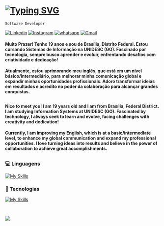 # [![Typing SVG](https://readme-typing-svg.herokuapp.com?font=Fira+Code&pause=1000&color=F7F7F7&width=435&lines=%F0%9F%A7%91%F0%9F%8F%BB%E2%80%8D%F0%9F%92%BB+Victor+Hugo+Saavedra+Mota)](https://git.io/typing-svg)

`Software Developer`

[![Linkedin](https://img.shields.io/badge/LinkedIn-0077B5?style=for-the-badge&logo=linkedin&logoColor=white)](https://www.linkedin.com/in/victorhugosaavedramota)
[![Instagram](https://img.shields.io/badge/Instagram-E4405F?style=for-the-badge&logo=instagram&logoColor=white)](https://www.instagram.com/victorhugomt__/)
[![whatsapp](https://img.shields.io/badge/WhatsApp-25D366?style=for-the-badge&logo=whatsapp&logoColor=white)](https://wa.me/5561996755169)
[![Gmail](https://img.shields.io/badge/-victorhugo.smota@gmail.com-D14836?style=for-the-badge&logo=gmail&logoColor=white&link=mailto:victorhugo.smota@gmail.com)](mailto:victorhugo.smota@gmail.com)

#### Muito Prazer! Tenho 19 anos e sou de Brasília, Distrito Federal. Estou cursando Sistemas de Informação na UNIDESC (GO). Fascinado por tecnologia, sempre busco aprender e evoluir, enfrentando desafios com criatividade e dedicação!

#### Atualmente, estou aprimorando meu inglês, que está em um nível básico/intermediário, para melhorar minha comunicação global e expandir minhas oportunidades profissionais. Adoro transformar ideias em resultados e acredito no poder da colaboração para alcançar grandes conquistas.

##

#### Nice to meet you! I am 19 years old and I am from Brasília, Federal District. I am studying Information Systems at UNIDESC (GO). Fascinated by technology, I always seek to learn and evolve, facing challenges with creativity and dedication!

#### Currently, I am improving my English, which is at a basic/intermediate level, to enhance my global communication and expand my professional opportunities. I love turning ideas into results and believe in the power of collaboration to achieve great accomplishments.

##


### 💻 Linguagens 
[![My Skills](https://skillicons.dev/icons?i=html,css,js,java)](https://skillicons.dev)

### 🤖 Tecnologias
[![My Skills](https://skillicons.dev/icons?i=vscode,idea,github,git,figma&theme=light)](https://skillicons.dev)

<br>

  <img
  src="https://github-readme-stats.vercel.app/api/top-langs/?username=VictorHugoSMota&layout=compact&theme=dark&custom_title=Linguagens%20Mais%20Usadas"
/>
